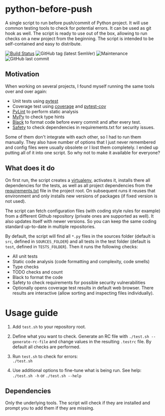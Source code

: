 # python-before-push

A single script to run before push/commit of Python project. It will use common testing tools to 
check for potential errors. It can be used as git hook as well. The script is ready to use out of 
the box, allowing to run checks on a new project from the beginning. The script is intended to be self-contained and easy to distribute.

[![Build Status](https://travis-ci.org/radeklat/python-before-push.svg?branch=master)](https://travis-ci.org/radeklat/python-before-push)
![GitHub tag (latest SemVer)](https://img.shields.io/github/tag/radeklat/python-before-push)
![Maintenance](https://img.shields.io/maintenance/yes/2020)
![GitHub last commit](https://img.shields.io/github/last-commit/radeklat/python-before-push)

## Motivation

When working on several projects, I found myself running the same tools over and over again:

* Unit tests using [pytest](https://docs.pytest.org/en/latest/)
* Coverage test using [coverage](https://coverage.readthedocs.io/en/coverage-4.4.1/) and [pytest-cov](https://github.com/pytest-dev/pytest-cov)
* [PyLint](https://www.pylint.org/) to perform static analysis
* [MyPy](http://mypy.readthedocs.io/en/latest/) to check type hints
* [Black](https://black.readthedocs.io/en/stable/) to format code before every commit and after every test.
* [Safety](https://github.com/pyupio/safety) to check dependencies in requirements.txt for security issues.

Some of them don't integrate with each other, so I had to run them manually. They also have 
number of options that I just never remembered and config files were usually obsolete or I 
lost them completely. I ended up putting all of it into one script. So why not to make it 
available for everyone?

## What does it do

On first run, the script creates a [virtualenv](https://pypi.python.org/pypi/virtualenv), activates it, installs there all dependencies for the tests, as well as all project dependencies from the [requirements.txt](https://pip.readthedocs.io/en/1.1/requirements.html) file in the project root. On subsequent runs it reuses that environment and only installs new versions of packages (if fixed version is not used).

The script can fetch configuration files (with coding style rules for example) from a different Github repository (private ones are supported as well). It also updates itself with newer versions. So you can keep the same coding standard up-to-date in multiple repositories.

By default, the script will find all `*.py` files in the sources folder (default is `src`, defined in `SOURCES_FOLDER`) and all tests in the test folder (default is `test`, defined in `TESTS_FOLDER`). Then it runs the following checks:

* All unit tests
* Static code analysis (code formatting and complexity, code smells)
* Type checks
* TODO checks and count
* Black to format the code
* Safety to check requirements for possible security vulnerabilities
* Optionally opens coverage test results in default web browser. There results are interactive
  (allow sorting and inspecting files individually).

# Usage guide

1. Add `test.sh` to your repository root.

1. Define what you want to check. Generate an RC file with `./test.sh --generate-rc-file` and change values in the resulting `.testrc` file. By default all checks are performed.

1. Run `test.sh` to check for errors: \
   `./test.sh`

1. Use additional options to fine-tune what is being run. See help: \
   `./test.sh -h` or `./test.sh --help`

## Dependencies

Only the underlying tools. The script will check if they are installed and prompt you to add them if they are missing.
